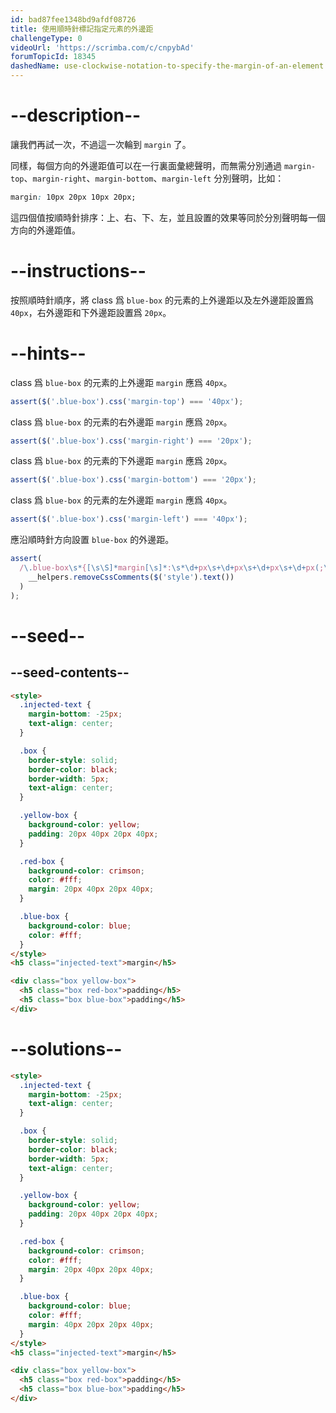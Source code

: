 ```yaml
---
id: bad87fee1348bd9afdf08726
title: 使用順時針標記指定元素的外邊距
challengeType: 0
videoUrl: 'https://scrimba.com/c/cnpybAd'
forumTopicId: 18345
dashedName: use-clockwise-notation-to-specify-the-margin-of-an-element
---
```


# --description--

讓我們再試一次，不過這一次輪到 `margin` 了。

同樣，每個方向的外邊距值可以在一行裏面彙總聲明，而無需分別通過 `margin-top`、`margin-right`、`margin-bottom`、`margin-left` 分別聲明，比如：

```css
margin: 10px 20px 10px 20px;
```

這四個值按順時針排序：上、右、下、左，並且設置的效果等同於分別聲明每一個方向的外邊距值。

# --instructions--

按照順時針順序，將 class 爲 `blue-box` 的元素的上外邊距以及左外邊距設置爲 `40px`，右外邊距和下外邊距設置爲 `20px`。

# --hints--

class 爲 `blue-box` 的元素的上外邊距 `margin` 應爲 `40px`。

```js
assert($('.blue-box').css('margin-top') === '40px');
```

class 爲 `blue-box` 的元素的右外邊距 `margin` 應爲 `20px`。

```js
assert($('.blue-box').css('margin-right') === '20px');
```

class 爲 `blue-box` 的元素的下外邊距 `margin` 應爲 `20px`。

```js
assert($('.blue-box').css('margin-bottom') === '20px');
```

class 爲 `blue-box` 的元素的左外邊距 `margin` 應爲 `40px`。

```js
assert($('.blue-box').css('margin-left') === '40px');
```

應沿順時針方向設置 `blue-box` 的外邊距。

```js
assert(
  /\.blue-box\s*{[\s\S]*margin[\s]*:\s*\d+px\s+\d+px\s+\d+px\s+\d+px(;\s*[^}]+\s*}|;?\s*})/.test(
    __helpers.removeCssComments($('style').text())
  )
);
```

# --seed--

## --seed-contents--

```html
<style>
  .injected-text {
    margin-bottom: -25px;
    text-align: center;
  }

  .box {
    border-style: solid;
    border-color: black;
    border-width: 5px;
    text-align: center;
  }

  .yellow-box {
    background-color: yellow;
    padding: 20px 40px 20px 40px;
  }

  .red-box {
    background-color: crimson;
    color: #fff;
    margin: 20px 40px 20px 40px;
  }

  .blue-box {
    background-color: blue;
    color: #fff;
  }
</style>
<h5 class="injected-text">margin</h5>

<div class="box yellow-box">
  <h5 class="box red-box">padding</h5>
  <h5 class="box blue-box">padding</h5>
</div>
```

# --solutions--

```html
<style>
  .injected-text {
    margin-bottom: -25px;
    text-align: center;
  }

  .box {
    border-style: solid;
    border-color: black;
    border-width: 5px;
    text-align: center;
  }

  .yellow-box {
    background-color: yellow;
    padding: 20px 40px 20px 40px;
  }

  .red-box {
    background-color: crimson;
    color: #fff;
    margin: 20px 40px 20px 40px;
  }

  .blue-box {
    background-color: blue;
    color: #fff;
    margin: 40px 20px 20px 40px;
  }
</style>
<h5 class="injected-text">margin</h5>

<div class="box yellow-box">
  <h5 class="box red-box">padding</h5>
  <h5 class="box blue-box">padding</h5>
</div>
```
